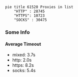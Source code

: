 
```mermaid
pie title 61520 Proxies in list
    "HTTP" : 28745
    "HTTPS": 10723
    "SOCKS" : 30475
```

### Some Info
#### Average Timeout

- mixed: 3.7s
- http: 2.0s
- https: 8.2s
- socks: 5.4s